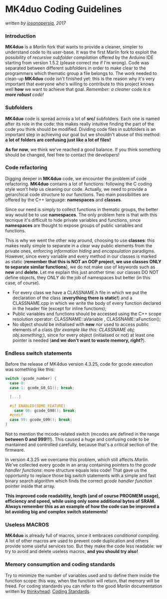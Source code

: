 # MK4duo Coding Guidelines
_written by [iosonopersia](https://github.com/iosonopersia), 2017_

### Introduction
**MK4duo** is a _Marlin_ fork that wants to provide a cleaner, simpler to understand code to its user-base. It was the first Marlin fork to exploit the possibility of _recursive subfolder compilation_ offered by the Arduino IDE starting from version 1.5.2 (please correct me if I'm wrong). Code was separated between different subfolders in order to make clear to the programmers which thematic group a file belongs to. The work needed to clean-up **MK4duo** code isn't finished yet: this is the reason why it's very important that everyone who's willing to contribute to this project knows well **how** we want to achieve that goal.
_Remember: a cleaner code is a **more robust** code!_

### Subfolders
**MK4duo** code is spread across a lot of **src/** subfolders. Each one is named after its role in the code: this makes really intuitive finding the part of the code you think should be modified. Dividing code files in subfolders is an important step in achieving our goal but we shouldn't abuse of this method: **a lot of folders are confusing just like a lot of files!**

**As for now**, we think we've reached a good balance. If you think something should be changed, feel free to contact the developers!

### Code refactoring
Digging deeper in **MK4duo** code, we encounter the problem of code refactoring. **MK4duo** contains a lot of functions: following the C coding style won't help us cleaning our code. Actually, we need to provide a gerarchical code structure to our functions. Two main possibilities are offered by the C++ language: **namespaces** and **classes**.

Since our need is simply to collect functions in thematic groups, the better way would be to use **namespaces**. The only problem here is that with this tecnique it's difficult to hide private variables and functions, since **namespaces** are thought to expose groups of public variables and functions.

This is why we went the other way around, choosing to use **classes**: this makes really simple to separate in a clear way public elements from the private ones, enforcing _information hiding_ and _encapsulation_ paradigms. However, since every variable and every method in our classes is marked as static (**remember that this is NOT an OOP project, we use classes ONLY to separate similar functions**), we do not make use of keywords such as **new** and **delete**. Let me explain this just another time: our classes DO NOT define objects, they ONLY do the job of namespaces but better (in this case, of course).

- For every class we have a CLASSNAME.h file in which we put the declaration of the class (**everything there is static!**) and a CLASSNAME.cpp in which we write the body of every function declared in the header file (except for inline functions);
- Public variables and functions should be accessed using the C++ scope resolution operator: CLASSNAME::aVariable , CLASSNAME::aFunction();
- No object should be initialised with **new** nor used to access public elements of a class (_for example like this: CLASSNAME obj; obj.something;_), since for every object (initialised or not) at least one pointer is needed (**and we don't want to waste memory, right?**).

### Endless switch statements
Before the release of MK4duo version 4.3.25, code for gcode execution was something like this:

```cpp
switch (gcode_number) {
  case 0:
  case 1: gcode_G0_G1(); break;

  [...]

  #if ENABLED(SOME_FEATURE)
    case 98: gcode_G98(); break;
  #endif
  case 99: gcode_G99(); break;
}
```

Not to mention the mcode-related switch (mcodes are defined in the range **between 0 and 999!!!**). This caused a huge and confusing code to be mantained and controlled carefully, because that's a critical section of the firmware.

In version 4.3.25 we overcame this problem, which still affects _Marlin_. We've collected every gcode in an array containing pointers to the _gcode handler functions_: more structure equals less code! That gave us the opportunity to replace those big switch statements with a simple and fast binary search algorithm which finds the correct _gcode handler function_ pointer inside that array.

**This improved code readability, length (and of course PROGMEM usage), efficiency and speed, while using only some additional bytes of SRAM.**
**Always remember this as an example of how the code can be improved a lot avoiding big and complex switch statements!**

### Useless MACROS
**MK4duo** is already full of macros, since it embraces _conditional compiling_. A lot of other macros are used to prevent code duplication and others provide some useful services too. But they make the code less readable: we try to avoid and delete useless macros, **and you should try also!**

### Memory consumption and coding standards
Try to minimize the number of variables used and to define them inside the function scope: this way, when the function will return, that memory will be freed. For coding standards you can refer to the good _Marlin_ documentation written by [thinkyhead](https://github.com/thinkyhead): [Coding Standards](https://github.com/MarlinFirmware/MarlinDocumentation/blob/master/_development/coding_standards.md).
